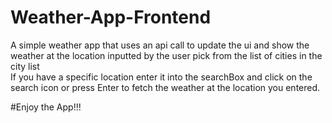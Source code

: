 # Weather-App-Frontend
A simple weather app that uses an api call to update the ui and show the weather at the location inputted by the user pick from the list of cities in the city list\
If you have a specific location enter it into the searchBox and click on the search icon or press Enter to fetch the weather at the location you entered.

#Enjoy the App!!!

